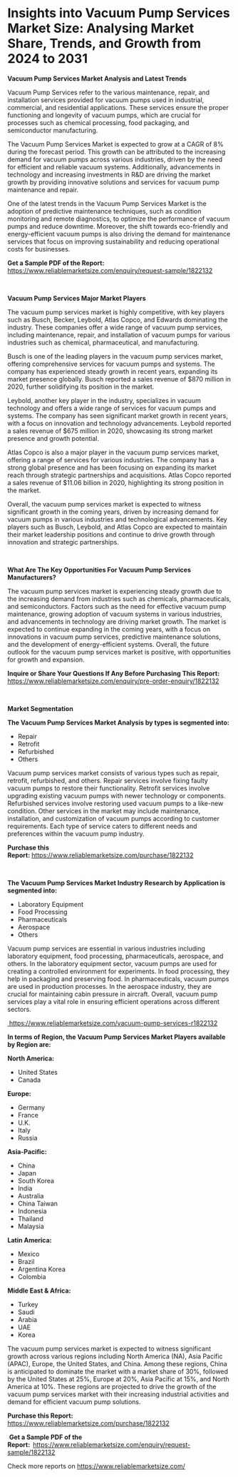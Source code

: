 <p><h1>Insights into Vacuum Pump Services Market Size: Analysing Market Share, Trends, and Growth from 2024 to 2031</h1></p><p><strong>Vacuum Pump Services Market Analysis and Latest Trends</strong></p>
<p><p>Vacuum Pump Services refer to the various maintenance, repair, and installation services provided for vacuum pumps used in industrial, commercial, and residential applications. These services ensure the proper functioning and longevity of vacuum pumps, which are crucial for processes such as chemical processing, food packaging, and semiconductor manufacturing.</p><p>The Vacuum Pump Services Market is expected to grow at a CAGR of 8% during the forecast period. This growth can be attributed to the increasing demand for vacuum pumps across various industries, driven by the need for efficient and reliable vacuum systems. Additionally, advancements in technology and increasing investments in R&D are driving the market growth by providing innovative solutions and services for vacuum pump maintenance and repair.</p><p>One of the latest trends in the Vacuum Pump Services Market is the adoption of predictive maintenance techniques, such as condition monitoring and remote diagnostics, to optimize the performance of vacuum pumps and reduce downtime. Moreover, the shift towards eco-friendly and energy-efficient vacuum pumps is also driving the demand for maintenance services that focus on improving sustainability and reducing operational costs for businesses.</p></p>
<p><strong>Get a Sample PDF of the Report:&nbsp;</strong> <a href="https://www.reliablemarketsize.com/enquiry/request-sample/1822132">https://www.reliablemarketsize.com/enquiry/request-sample/1822132</a></p>
<p>&nbsp;</p>
<p><strong>Vacuum Pump Services Major Market Players</strong></p>
<p><p>The vacuum pump services market is highly competitive, with key players such as Busch, Becker, Leybold, Atlas Copco, and Edwards dominating the industry. These companies offer a wide range of vacuum pump services, including maintenance, repair, and installation of vacuum pumps for various industries such as chemical, pharmaceutical, and manufacturing.</p><p>Busch is one of the leading players in the vacuum pump services market, offering comprehensive services for vacuum pumps and systems. The company has experienced steady growth in recent years, expanding its market presence globally. Busch reported a sales revenue of $870 million in 2020, further solidifying its position in the market.</p><p>Leybold, another key player in the industry, specializes in vacuum technology and offers a wide range of services for vacuum pumps and systems. The company has seen significant market growth in recent years, with a focus on innovation and technology advancements. Leybold reported a sales revenue of $675 million in 2020, showcasing its strong market presence and growth potential.</p><p>Atlas Copco is also a major player in the vacuum pump services market, offering a range of services for various industries. The company has a strong global presence and has been focusing on expanding its market reach through strategic partnerships and acquisitions. Atlas Copco reported a sales revenue of $11.06 billion in 2020, highlighting its strong position in the market.</p><p>Overall, the vacuum pump services market is expected to witness significant growth in the coming years, driven by increasing demand for vacuum pumps in various industries and technological advancements. Key players such as Busch, Leybold, and Atlas Copco are expected to maintain their market leadership positions and continue to drive growth through innovation and strategic partnerships.</p></p>
<p>&nbsp;</p>
<p><strong>What Are The Key Opportunities For Vacuum Pump Services Manufacturers?</strong></p>
<p><p>The vacuum pump services market is experiencing steady growth due to the increasing demand from industries such as chemicals, pharmaceuticals, and semiconductors. Factors such as the need for effective vacuum pump maintenance, growing adoption of vacuum systems in various industries, and advancements in technology are driving market growth. The market is expected to continue expanding in the coming years, with a focus on innovations in vacuum pump services, predictive maintenance solutions, and the development of energy-efficient systems. Overall, the future outlook for the vacuum pump services market is positive, with opportunities for growth and expansion.</p></p>
<p><strong>Inquire or Share Your Questions If Any Before Purchasing This Report:</strong> <a href="https://www.reliablemarketsize.com/enquiry/pre-order-enquiry/1822132">https://www.reliablemarketsize.com/enquiry/pre-order-enquiry/1822132</a></p>
<p>&nbsp;</p>
<p><strong>Market Segmentation</strong></p>
<p><strong>The Vacuum Pump Services Market Analysis by types is segmented into:</strong></p>
<p><ul><li>Repair</li><li>Retrofit</li><li>Refurbished</li><li>Others</li></ul></p>
<p><p>Vacuum pump services market consists of various types such as repair, retrofit, refurbished, and others. Repair services involve fixing faulty vacuum pumps to restore their functionality. Retrofit services involve upgrading existing vacuum pumps with newer technology or components. Refurbished services involve restoring used vacuum pumps to a like-new condition. Other services in the market may include maintenance, installation, and customization of vacuum pumps according to customer requirements. Each type of service caters to different needs and preferences within the vacuum pump industry.</p></p>
<p><strong>Purchase this Report:&nbsp;</strong><a href="https://www.reliablemarketsize.com/purchase/1822132">https://www.reliablemarketsize.com/purchase/1822132</a></p>
<p>&nbsp;</p>
<p><strong>The Vacuum Pump Services Market Industry Research by Application is segmented into:</strong></p>
<p><ul><li>Laboratory Equipment</li><li>Food Processing</li><li>Pharmaceuticals</li><li>Aerospace</li><li>Others</li></ul></p>
<p><p>Vacuum pump services are essential in various industries including laboratory equipment, food processing, pharmaceuticals, aerospace, and others. In the laboratory equipment sector, vacuum pumps are used for creating a controlled environment for experiments. In food processing, they help in packaging and preserving food. In pharmaceuticals, vacuum pumps are used in production processes. In the aerospace industry, they are crucial for maintaining cabin pressure in aircraft. Overall, vacuum pump services play a vital role in ensuring efficient operations across different sectors.</p></p>
<p><a href="https://www.reliablemarketsize.com/vacuum-pump-services-r1822132">&nbsp;https://www.reliablemarketsize.com/vacuum-pump-services-r1822132</a></p>
<p><strong>In terms of Region, the Vacuum Pump Services Market Players available by Region are:</strong></p>
<p>
    <p> <strong> North America: </strong>
        <ul>
            <li>United States</li>
            <li>Canada</li>
        </ul>
        </p> 
    <p> <strong> Europe: </strong>
        <ul>
            <li>Germany</li>
            <li>France</li>
            <li>U.K.</li>
            <li>Italy</li>
            <li>Russia</li>
        </ul>
        </p> 
    <p> <strong> Asia-Pacific: </strong>
        <ul>
            <li>China</li>
            <li>Japan</li>
            <li>South Korea</li>
            <li>India</li>
            <li>Australia</li>
            <li>China Taiwan</li>
            <li>Indonesia</li>
            <li>Thailand</li>
            <li>Malaysia</li>
        </ul>
        </p> 
    <p> <strong> Latin America: </strong>
        <ul>
            <li>Mexico</li>
            <li>Brazil</li>
            <li>Argentina Korea</li>
            <li>Colombia</li>
        </ul>
        </p> 
    <p> <strong> Middle East & Africa: </strong>
        <ul>
            <li>Turkey</li>
            <li>Saudi</li>
            <li>Arabia</li>
            <li>UAE</li>
            <li>Korea</li>
        </ul>
    </p>
    </p>
<p><p>The vacuum pump services market is expected to witness significant growth across various regions including North America (NA), Asia Pacific (APAC), Europe, the United States, and China. Among these regions, China is anticipated to dominate the market with a market share of 30%, followed by the United States at 25%, Europe at 20%, Asia Pacific at 15%, and North America at 10%. These regions are projected to drive the growth of the vacuum pump services market with their increasing industrial activities and demand for efficient vacuum pump solutions.</p></p>
<p><strong>Purchase this Report: </strong><a href="https://www.reliablemarketsize.com/purchase/1822132">https://www.reliablemarketsize.com/purchase/1822132</a></p>
<p>&nbsp;<strong>Get a Sample PDF of the Report:&nbsp;&nbsp;</strong><a href="https://www.reliablemarketsize.com/enquiry/request-sample/1822132">https://www.reliablemarketsize.com/enquiry/request-sample/1822132</a></p>
<p><strong></strong></p>
<p>Check more reports on <a href="https://www.reliablemarketsize.com/">https://www.reliablemarketsize.com/</a></p>